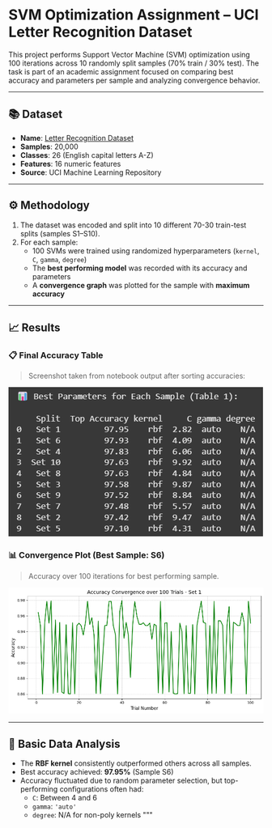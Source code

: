 # SVM Optimization Assignment – UCI Letter Recognition Dataset

This project performs Support Vector Machine (SVM) optimization using 100 iterations across 10 randomly split samples (70% train / 30% test). The task is part of an academic assignment focused on comparing best accuracy and parameters per sample and analyzing convergence behavior.

---

## 📚 Dataset

- **Name**: [Letter Recognition Dataset](https://archive.ics.uci.edu/ml/datasets/Letter+Recognition)
- **Samples**: 20,000
- **Classes**: 26 (English capital letters A-Z)
- **Features**: 16 numeric features
- **Source**: UCI Machine Learning Repository

---

## ⚙️ Methodology

1. The dataset was encoded and split into 10 different 70-30 train-test splits (samples S1–S10).
2. For each sample:
   - 100 SVMs were trained using randomized hyperparameters (`kernel`, `C`, `gamma`, `degree`)
   - The **best performing model** was recorded with its accuracy and parameters
   - A **convergence graph** was plotted for the sample with **maximum accuracy**

---

## 📈 Results

### 📋 Final Accuracy Table

> Screenshot taken from notebook output after sorting accuracies:

![Final Results Table](results/image.png)

### 📊 Convergence Plot (Best Sample: S6)

> Accuracy over 100 iterations for best performing sample.

![Convergence Plot](graphs/convergence_best_sample.png)

---

## 🧠 Basic Data Analysis

- The **RBF kernel** consistently outperformed others across all samples.
- Best accuracy achieved: **97.95%** (Sample S6)
- Accuracy fluctuated due to random parameter selection, but top-performing configurations often had:
  - `C`: Between 4 and 6
  - `gamma`: `'auto'`
  - `degree`: N/A for non-poly kernels
"""

